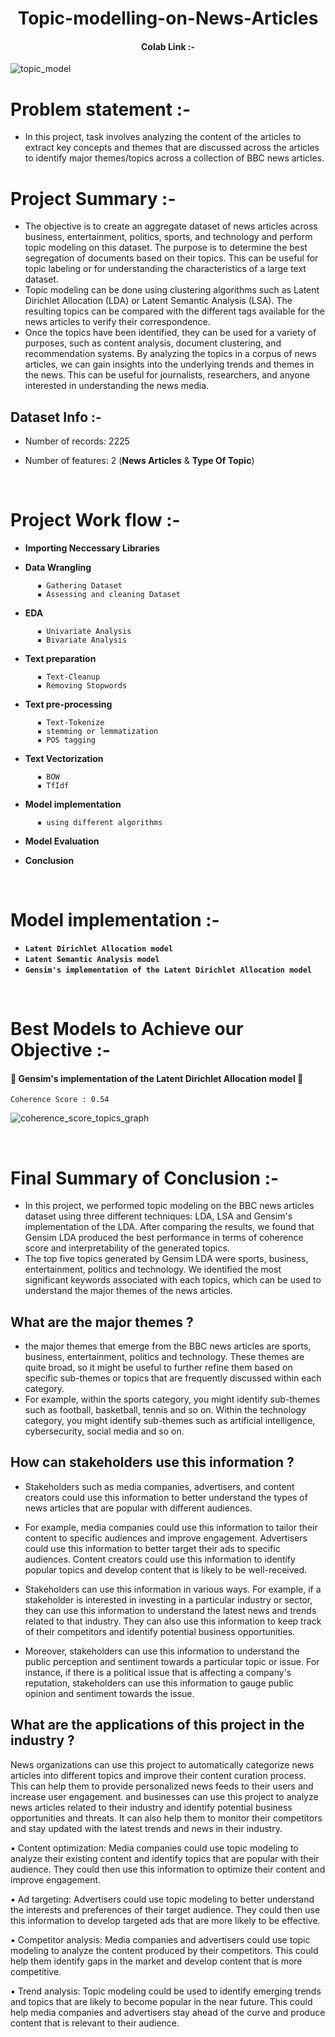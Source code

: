 <h1 align="center">Topic-modelling-on-News-Articles</h1>

<h4 align="center"> Colab Link :- </h4>

![topic_model](https://user-images.githubusercontent.com/121340232/227875293-defdba92-0c30-44f9-a141-7e6cc5fa9555.png)


# **Problem statement :-**

- In this project, task involves analyzing the content of the articles to extract key concepts and themes that are discussed across the articles to identify major themes/topics across a collection of BBC news articles.


# **Project Summary :-**

- The objective is to create an aggregate dataset of news articles across business, entertainment, politics, sports, and technology and perform topic modeling on this dataset. The purpose is to determine the best segregation of documents based on their topics. This can be useful for topic labeling or for understanding the characteristics of a large text dataset.
- Topic modeling can be done using clustering algorithms such as Latent Dirichlet Allocation (LDA) or Latent Semantic Analysis (LSA). The resulting topics can be compared with the different tags available for the news articles to verify their correspondence.
- Once the topics have been identified, they can be used for a variety of purposes, such as content analysis, document clustering, and recommendation systems. By analyzing the topics in a corpus of news articles, we can gain insights into the underlying trends and themes in the news. This can be useful for journalists, researchers, and anyone interested in understanding the news media.


## **Dataset Info :-**

* Number of records: 2225

* Number of features: 2  (**News Articles**  &  **Type Of Topic**)

<BR/>

# **Project Work flow :-**

- **Importing Neccessary Libraries**

- **Data Wrangling**

```
      ▪ Gathering Dataset
      ▪ Assessing and cleaning Dataset
```

- **EDA**

```
      ▪ Univariate Analysis
      ▪ Bivariate Analysis 
```

- **Text preparation**

```
      ▪ Text-Cleanup
      ▪ Removing Stopwords
```

- **Text pre-processing**

```   
      ▪ Text-Tokenize
      ▪ stemming or lemmatization
      ▪ POS tagging
```

- **Text Vectorization**

```
      ▪ BOW
      ▪ TfIdf
```

- **Model implementation**

```
      ▪ using different algorithms
```

- **Model Evaluation**

- **Conclusion**

<BR/>

# **Model implementation :-**

* **`Latent Dirichlet Allocation model`**
* **`Latent Semantic Analysis model`**
* **`Gensim's implementation of the Latent Dirichlet Allocation model`**

<BR/>

# **Best Models to Achieve our Objective :-**

#### 🥇 Gensim's implementation of the Latent Dirichlet Allocation model 🥇

`Coherence Score : 0.54`

![coherence_score_topics_graph](https://user-images.githubusercontent.com/121340232/227881438-4ef7dd0c-4434-4bd9-a258-485f5b944d48.png)

<BR/>

# **Final Summary of Conclusion :-**

- In this project, we performed topic modeling on the BBC news articles dataset using three different techniques: LDA, LSA and Gensim's implementation of the LDA. After comparing the results, we found that Gensim LDA produced the best performance in terms of coherence score and interpretability of the generated topics.
- The top five topics generated by Gensim LDA were sports, business, entertainment, politics and technology. We identified the most significant keywords associated with each topics, which can be used to understand the major themes of the news articles.


## **What are the major themes ?**

- the major themes that emerge from the BBC news articles are sports, business, entertainment, politics and technology. These themes are quite broad, so it might be useful to further refine them based on specific sub-themes or topics that are frequently discussed within each category.
- For example, within the sports category, you might identify sub-themes such as football, basketball, tennis and so on. Within the technology category, you might identify sub-themes such as artificial intelligence, cybersecurity, social media and so on.


## **How can stakeholders use this information ?**

- Stakeholders such as media companies, advertisers, and content creators could use this information to better understand the types of news articles that are popular with different audiences.

- For example, media companies could use this information to tailor their content to specific audiences and improve engagement. Advertisers could use this information to better target their ads to specific audiences. Content creators could use this information to identify popular topics and develop content that is likely to be well-received.

- Stakeholders can use this information in various ways. For example, if a stakeholder is interested in investing in a particular industry or sector, they can use this information to understand the latest news and trends related to that industry. They can also use this information to keep track of their competitors and identify potential business opportunities.

- Moreover, stakeholders can use this information to understand the public perception and sentiment towards a particular topic or issue. For instance, if there is a political issue that is affecting a company's reputation, stakeholders can use this information to gauge public opinion and sentiment towards the issue.


## **What are the applications of this project in the industry ?**

  News organizations can use this project to automatically categorize news articles into different topics and improve their content curation process. This can help them to provide personalized news feeds to their users and increase user engagement. and businesses can use this project to analyze news articles related to their industry and identify potential business opportunities and threats. It can also help them to monitor their competitors and stay updated with the latest trends and news in their industry.

▪ Content optimization: Media companies could use topic modeling to analyze their existing content and identify topics that are popular with their audience. They could then use this information to optimize their content and improve engagement.

▪ Ad targeting: Advertisers could use topic modeling to better understand the interests and preferences of their target audience. They could then use this information to develop targeted ads that are more likely to be effective.

▪ Competitor analysis: Media companies and advertisers could use topic modeling to analyze the content produced by their competitors. This could help them identify gaps in the market and develop content that is more competitive.

▪ Trend analysis: Topic modeling could be used to identify emerging trends and topics that are likely to become popular in the near future. This could help media companies and advertisers stay ahead of the curve and produce content that is relevant to their audience.






